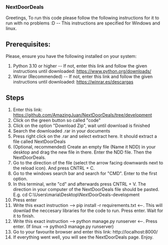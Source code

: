 ### NextDoorDeals

Greetings,
To run this code please follow the following instructions for it to run with no problems :D
-- This instructions are specified for Windows and linux. 

## Prerequisites: 

  Please, ensure you have the following installed on your system:

  1. Python 3.10 or higher
     -- If not, enter this link and follow the given instructions until downloaded: https://www.python.org/downloads/
  2. Winrar (Recommended)
      -- If not, enter this link and follow the given instructions until downloaded: https://winrar.es/descargas

## Steps 

  1. Enter this link: https://github.com/AmazingJuan/NextDoorDeals/tree/development
  2. Click on the green button so called "code"
  3. Click on the option "Download Zip", wait until download is finished
  4. Search the downloaded .rar in your documents
  5. Press right click on the .rar and select extract here. It should extract a file called NextDoorDeals
  6. (Optional, recommended) Create an empty file (Name it NDD) in your desktop and drag the new file in there. Enter the NDD file. Then the NextDoorDeals.
  7. Go to the direction of the file (select the arrow facing downwards next to the reload icon). And press CNTRL + C. 
  8. Go to the windows search bar and search for "CMD". Enter to the first option.
  9. In this terminal, write "cd" and afterwards press CNTRL + V. The direction in your computer of the NextDoorDeals file should be pasted. E.g. cd C:\Users\maria\Desktop\NextDoorDeals-development
  10. Press enter
  11. Write this exact instruction --> pip install -r requirements.txt <--. This will downlad the neccesary libraries for the code to run. Press enter. Wait for it to finish. 
  12. Write this exact instruction --> python manage.py runserver <--. Press enter. (If linux --> python3 manage.py runserver)
  13. Go to your favourite browser and enter this link: http://localhost:8000/
  14. If everything went well, you will see the NextDoorDeals page. Enjoy.


      
      
     
     


    


